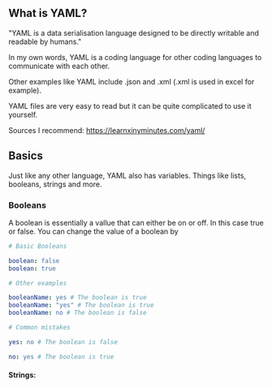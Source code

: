 ## What is YAML?
"YAML is a data serialisation language designed to be directly writable and readable by humans."

In my own words, YAML is a coding language for other coding languages to communicate with each other.

Other examples like YAML include .json and .xml (.xml is used in excel for example).

YAML files are very easy to read but it can be quite complicated to use it yourself.

Sources I recommend: https://learnxinyminutes.com/yaml/

## Basics
Just like any other language, YAML also has variables.
Things like lists, booleans, strings and more.

### Booleans
A boolean is essentially a vallue that can either be on or off. In this case true or false. You can change the value of a boolean by

```yaml
# Basic Booleans

boolean: false
boolean: true

# Other examples

booleanName: yes # The boolean is true
booleanName: "yes" # The boolean is true
booleanName: no # The boolean is false

# Common mistakes

yes: no # The boolean is false

no: yes # The boolean is true
```

#### Strings:
